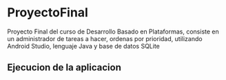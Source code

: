 # ProyectoFinal
Proyecto Final del curso de Desarrollo Basado en Plataformas, consiste en un administrador de tareas a hacer, ordenas por prioridad, utilizando Android Studio, lenguaje
Java y base de datos SQLite
## Ejecucion de la aplicacion
